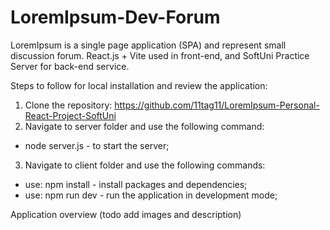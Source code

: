 # LoremIpsum-Dev-Forum
LoremIpsum is a single page application (SPA) and represent small discussion forum. 
React.js + Vite used in front-end, and SoftUni Practice Server for back-end service.

Steps to follow for local installation and review the application:
1. Clone the repository: https://github.com/11tag11/LoremIpsum-Personal-React-Project-SoftUni
2. Navigate to server folder and use the following command:
* node server.js - to start the server;
3. Navigate to client folder and use the following commands:
* use: npm install - install packages and dependencies;
* use: npm run dev - run the application in development mode;

Application overview
(todo add images and description)

